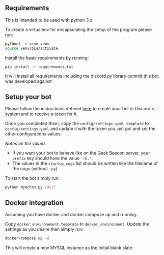 ## Requirements

This is intended to be used with python 3.x

To create a virtualenv for encapsulating the setup of the program please run:

```sh
python3 -m venv venv
source venv/bin/activate
```

Install the basic requirements by running:

```sh
pip install -r requirements.txt
```

It will install all requirements including the discord.py library commit this bot was developed against

## Setup your bot

Please follow the instructions defined [here](https://github.com/reactiflux/discord-irc/wiki/Creating-a-discord-bot-&-getting-a-token) to create your bot in Discord's system and to receive a token for it.

Once you completed them, copy the `config/settings.yaml.template` to `config/settings.yaml` and update it with the token you just got and set the other configurations values.

*Notes on the values:*

- If you want your bot to behave like on the Geek Beacon server, your `prefix` key should have the value `'!n.'`.
- The values in the `startup_cogs` list should be written like the filename of the cogs (without `.py`)

To start the bot simply run:

```sh
python NyaChan.py [dev]
```


## Docker integration

Assuming you have docker and docker compose up and running.

Copy `docker_environement.template` to `docker_environment`.  Update the settings as you desire then simply run:

```sh
docker-compose up -d
```

This will create a new MYSQL instance as the initial blank slate.
